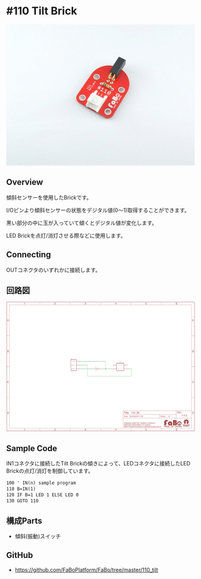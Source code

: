 # #110 Tilt Brick

![](../img/100_analog/product/110.jpg)
<!--COLORME-->

## Overview
傾斜センサーを使用したBrickです。

I/Oピンより傾斜センサーの状態をデジタル値(0〜1)取得することができます。

黒い部分の中に玉が入っていて傾くとデジタル値が変化します。

LED Brickを点灯/消灯させる際などに使用します。

## Connecting

OUTコネクタのいずれかに接続します。

## 回路図
![](../img/100_analog/schematic/110_tilt.png)

## Sample Code

IN1コネクタに接続したTilt Brickの傾きによって、LEDコネクタに接続したLED Brickの点灯/消灯を制御しています。

```
100 ' IN(n) sample program
110 B=IN(1)
120 IF B=1 LED 1 ELSE LED 0
130 GOTO 110
```

## 構成Parts
- 傾斜(振動)スイッチ

## GitHub
- https://github.com/FaBoPlatform/FaBo/tree/master/110_tilt
